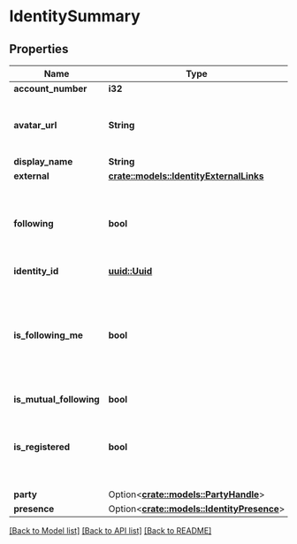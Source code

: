 # IdentitySummary

## Properties

Name | Type | Description | Notes
------------ | ------------- | ------------- | -------------
**account_number** | **i32** |  | 
**avatar_url** | **String** | The URL of this identity's avatar image. | 
**display_name** | **String** |  | 
**external** | [**crate::models::IdentityExternalLinks**](IdentityExternalLinks.md) |  | 
**following** | **bool** | Whether or not the requestee's identity is following this identity. | 
**identity_id** | [**uuid::Uuid**](uuid::Uuid.md) |  | 
**is_following_me** | **bool** | Whether or not this identity is both followng and is followed by the requestee's identity. | 
**is_mutual_following** | **bool** |  | 
**is_registered** | **bool** | Whether or not this identity is registered with a linked account. | 
**party** | Option<[**crate::models::PartyHandle**](PartyHandle.md)> |  | [optional]
**presence** | Option<[**crate::models::IdentityPresence**](IdentityPresence.md)> |  | [optional]

[[Back to Model list]](../README.md#documentation-for-models) [[Back to API list]](../README.md#documentation-for-api-endpoints) [[Back to README]](../README.md)


